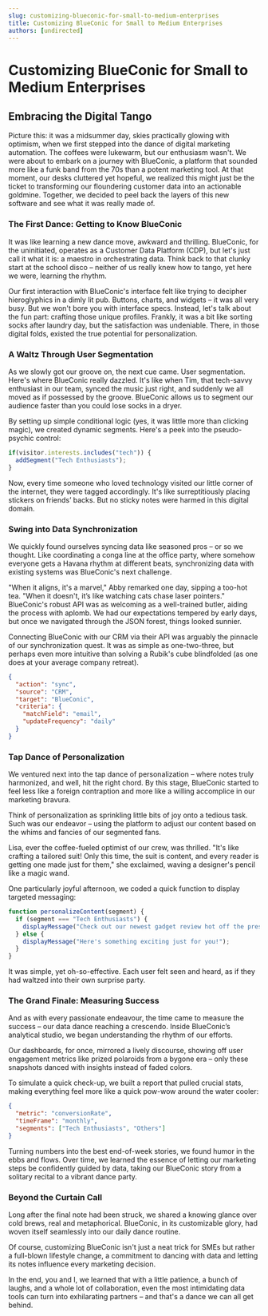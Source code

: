 ```yaml
---
slug: customizing-blueconic-for-small-to-medium-enterprises
title: Customizing BlueConic for Small to Medium Enterprises
authors: [undirected]
---
```



# Customizing BlueConic for Small to Medium Enterprises

## Embracing the Digital Tango

Picture this: it was a midsummer day, skies practically glowing with optimism, when we first stepped into the dance of digital marketing automation. The coffees were lukewarm, but our enthusiasm wasn't. We were about to embark on a journey with BlueConic, a platform that sounded more like a funk band from the 70s than a potent marketing tool. At that moment, our desks cluttered yet hopeful, we realized this might just be the ticket to transforming our floundering customer data into an actionable goldmine. Together, we decided to peel back the layers of this new software and see what it was really made of.

### The First Dance: Getting to Know BlueConic

It was like learning a new dance move, awkward and thrilling. BlueConic, for the uninitiated, operates as a Customer Data Platform (CDP), but let's just call it what it is: a maestro in orchestrating data. Think back to that clunky start at the school disco – neither of us really knew how to tango, yet here we were, learning the rhythm.

Our first interaction with BlueConic's interface felt like trying to decipher hieroglyphics in a dimly lit pub. Buttons, charts, and widgets – it was all very busy. But we won't bore you with interface specs. Instead, let's talk about the fun part: crafting those unique profiles. Frankly, it was a bit like sorting socks after laundry day, but the satisfaction was undeniable. There, in those digital folds, existed the true potential for personalization.

### A Waltz Through User Segmentation

As we slowly got our groove on, the next cue came. User segmentation. Here's where BlueConic really dazzled. It's like when Tim, that tech-savvy enthusiast in our team, synced the music just right, and suddenly we all moved as if possessed by the groove. BlueConic allows us to segment our audience faster than you could lose socks in a dryer.

By setting up simple conditional logic (yes, it was little more than clicking magic), we created dynamic segments. Here's a peek into the pseudo-psychic control: 

```javascript
if(visitor.interests.includes("tech")) {
  addSegment("Tech Enthusiasts");
}
```

Now, every time someone who loved technology visited our little corner of the internet, they were tagged accordingly. It's like surreptitiously placing stickers on friends’ backs. But no sticky notes were harmed in this digital domain.

### Swing into Data Synchronization

We quickly found ourselves syncing data like seasoned pros – or so we thought. Like coordinating a conga line at the office party, where somehow everyone gets a Havana rhythm at different beats, synchronizing data with existing systems was BlueConic's next challenge.

"When it aligns, it's a marvel," Abby remarked one day, sipping a too-hot tea. "When it doesn't, it’s like watching cats chase laser pointers." BlueConic's robust API was as welcoming as a well-trained butler, aiding the process with aplomb. We had our expectations tempered by early days, but once we navigated through the JSON forest, things looked sunnier.

Connecting BlueConic with our CRM via their API was arguably the pinnacle of our synchronization quest. It was as simple as one-two-three, but perhaps even more intuitive than solving a Rubik's cube blindfolded (as one does at your average company retreat).

```json
{
  "action": "sync",
  "source": "CRM",
  "target": "BlueConic",
  "criteria": {
    "matchField": "email",
    "updateFrequency": "daily"
  }
}
```

### Tap Dance of Personalization

We ventured next into the tap dance of personalization – where notes truly harmonized, and well, hit the right chord. By this stage, BlueConic started to feel less like a foreign contraption and more like a willing accomplice in our marketing bravura.

Think of personalization as sprinkling little bits of joy onto a tedious task. Such was our endeavor – using the platform to adjust our content based on the whims and fancies of our segmented fans. 

Lisa, ever the coffee-fueled optimist of our crew, was thrilled. "It's like crafting a tailored suit! Only this time, the suit is content, and every reader is getting one made just for them," she exclaimed, waving a designer's pencil like a magic wand.

One particularly joyful afternoon, we coded a quick function to display targeted messaging:

```javascript
function personalizeContent(segment) {
  if (segment === "Tech Enthusiasts") {
    displayMessage("Check out our newest gadget review hot off the press!");
  } else {
    displayMessage("Here's something exciting just for you!");
  }
}
```

It was simple, yet oh-so-effective. Each user felt seen and heard, as if they had waltzed into their own surprise party.

### The Grand Finale: Measuring Success

And as with every passionate endeavour, the time came to measure the success – our data dance reaching a crescendo. Inside BlueConic’s analytical studio, we began understanding the rhythm of our efforts.

Our dashboards, for once, mirrored a lively discourse, showing off user engagement metrics like prized polaroids from a bygone era – only these snapshots danced with insights instead of faded colors.

To simulate a quick check-up, we built a report that pulled crucial stats, making everything feel more like a quick pow-wow around the water cooler:

```json
{
  "metric": "conversionRate",
  "timeFrame": "monthly",
  "segments": ["Tech Enthusiasts", "Others"]
}
```

Turning numbers into the best end-of-week stories, we found humor in the ebbs and flows. Over time, we learned the essence of letting our marketing steps be confidently guided by data, taking our BlueConic story from a solitary recital to a vibrant dance party.

### Beyond the Curtain Call

Long after the final note had been struck, we shared a knowing glance over cold brews, real and metaphorical. BlueConic, in its customizable glory, had woven itself seamlessly into our daily dance routine.

Of course, customizing BlueConic isn't just a neat trick for SMEs but rather a full-blown lifestyle change, a commitment to dancing with data and letting its notes influence every marketing decision.

In the end, you and I, we learned that with a little patience, a bunch of laughs, and a whole lot of collaboration, even the most intimidating data tools can turn into exhilarating partners – and that's a dance we can all get behind.
